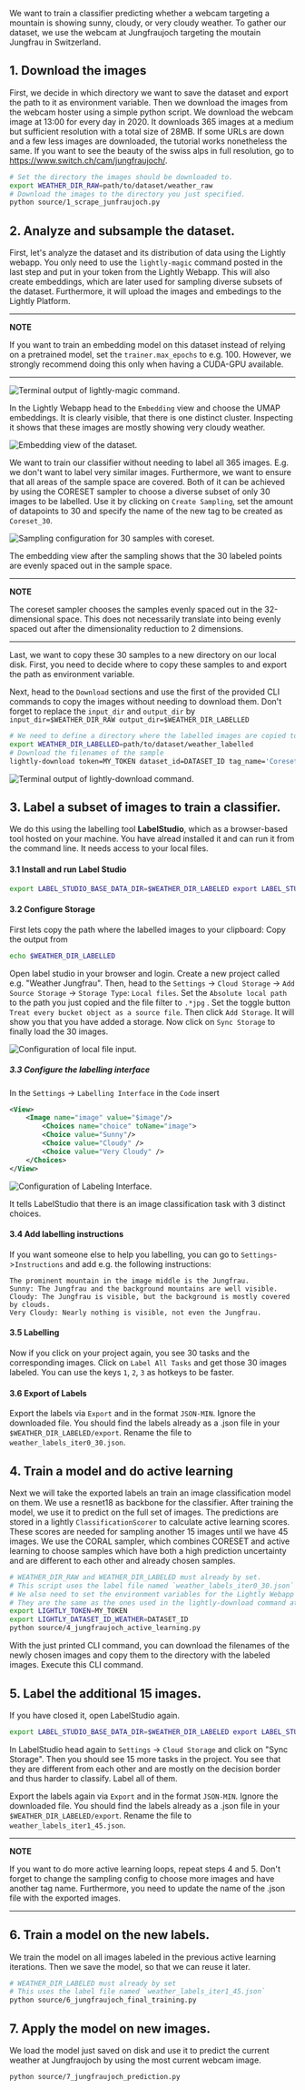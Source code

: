 We want to train a classifier predicting whether a webcam targeting a mountain 
is showing sunny, cloudy, or very cloudy weather.
To gather our dataset, we use the webcam at Jungfraujoch targeting the moutain Jungfrau in Switzerland.


## 1. Download the images
First, we decide in which directory we want to save the dataset and export the path to it as environment variable.
Then we download the images from the webcam hoster using a simple python script.
We download the webcam image at 13:00 for every day in 2020.
It downloads 365 images at a medium but sufficient resolution with a total size of 28MB.
If some URLs are down and a few less images are downloaded, the tutorial works nonetheless the same.
If you want to see the beauty of the swiss alps in full resolution, go to https://www.switch.ch/cam/jungfraujoch/.

```bash
# Set the directory the images should be downloaded to.
export WEATHER_DIR_RAW=path/to/dataset/weather_raw
# Download the images to the directory you just specified.
python source/1_scrape_junfraujoch.py
```

   
## 2. Analyze and subsample the dataset.

First, let's analyze the dataset and its distribution of data using the Lightly webapp.
You only need to use the `lightly-magic` command posted in the last step and
put in your token from the Lightly Webapp.
This will also create embeddings, which are later used for sampling diverse subsets of the dataset.
Furthermore, it will upload the images and embedings to the Lightly Platform.

---
**NOTE**

If you want to train an embedding model on this dataset instead of relying on a pretrained model, 
set the `trainer.max_epochs` to e.g. 100.
However, we strongly recommend doing this only when having a CUDA-GPU available.

---

![Terminal output of lightly-magic command.](images/jungfrau_lightly_magic.jpg)

In the Lightly Webapp head to the `Embedding` view and choose the UMAP embeddings.
It is clearly visible, that there is one distinct cluster.
Inspecting it shows that these images are mostly showing very cloudy weather.

![Embedding view of the dataset.](images/jungfrau_embedding_view.png)

We want to train our classifier without needing to label all 365 images. E.g. we don't want to label very similar images.
Furthermore, we want to ensure that all areas of the sample space are covered.
Both of it can be achieved by using the CORESET sampler to choose a diverse subset of only 30 images to be labelled.
Use it by clicking on `Create Sampling`, set the amount of datapoints to 30
and specify the name of the new tag to be created as `Coreset_30`.

![Sampling configuration for 30 samples with coreset.](images/jungfrau_sampling_configuration.png)

The embedding view after the sampling shows that the 30 labeled points are evenly spaced out in the sample space.

---
**NOTE**

The coreset sampler chooses the samples evenly spaced out in the 32-dimensional space.
This does not necessarily translate into being evenly spaced out after the dimensionality
reduction to 2 dimensions.

---


Last, we want to copy these 30 samples to a new directory on our local disk.
First, you need to decide where to copy these samples to and export the path as environment variable.

Next, head to the `Download` sections and use the first of the provided CLI commands to
copy the images without needing to download them.
Don't forget to replace the `input_dir` and `output_dir` by `input_dir=$WEATHER_DIR_RAW output_dir=$WEATHER_DIR_LABELLED`

```bash
# We need to define a directory where the labelled images are copied to.
export WEATHER_DIR_LABELLED=path/to/dataset/weather_labelled
# Download the filenames of the sample
lightly-download token=MY_TOKEN dataset_id=DATASET_ID tag_name='Coreset_30' input_dir=$WEATHER_DIR_RAW output_dir=$WEATHER_DIR_LABELLED
```

![Terminal output of lightly-download command.](images/jungfrau_lightly_download.png)

## 3. Label a subset of images to train a classifier.

We do this using the labelling tool **LabelStudio**, which as a browser-based tool hosted on your machine.
You have alread installed it and can run it from the command line. It needs access to your local files.

#### 3.1 Install and run Label Studio

```bash
export LABEL_STUDIO_BASE_DATA_DIR=$WEATHER_DIR_LABELED export LABEL_STUDIO_LOCAL_FILES_SERVING_ENABLED=true && label-studio start
```

#### 3.2 Configure Storage

First lets copy the path where the labelled images to your clipboard: Copy the output from
```bash
echo $WEATHER_DIR_LABELLED
```

Open label studio in your browser and login. Create a new project called e.g. "Weather Jungfrau".
Then, head to the `Settings` -> `Cloud Storage` -> `Add Source Storage` -> `Storage Type`: `Local files`.
Set the `Absolute local path` to the path you just copied and the file filter to `.*jpg` .
Set the toggle button `Treat every bucket object as a source file`.
Then click `Add Storage`. It will show you that you have added a storage.
Now click on `Sync Storage` to finally load the 30 images.

![Configuration of local file input.](images/jungfrau_labelstudio_add_storage.png)

##### 3.3 Configure the labelling interface

In the `Settings` -> `Labelling Interface` in the `Code` insert
```xml
<View>
    <Image name="image" value="$image"/>
        <Choices name="choice" toName="image">
        <Choice value="Sunny"/>
        <Choice value="Cloudy" />
        <Choice value="Very Cloudy" />
    </Choices>
</View>
```
![Configuration of Labeling Interface.](images/jungfrau_labelstudio_labelling_interface.png)

It tells LabelStudio that there is an image classification task with 3 distinct choices.

#### 3.4 Add labelling instructions

If you want someone else to help you labelling, you can go to `Settings`->`Instructions` and add e.g. the following instructions:
```
The prominent mountain in the image middle is the Jungfrau.
Sunny: The Jungfrau and the background mountains are well visible.
Cloudy: The Jungfrau is visible, but the background is mostly covered by clouds.
Very Cloudy: Nearly nothing is visible, not even the Jungfrau.
```

#### 3.5 Labelling

Now if you click on your project again, you see 30 tasks and the corresponding images.
Click on `Label All Tasks` and get those 30 images labeled.
You can use the keys `1`, `2`, `3` as hotkeys to be faster.

#### 3.6 Export of Labels

Export the labels via `Export` and in the format `JSON-MIN`.
Ignore the downloaded file. You should find the labels already as a .json file in your `$WEATHER_DIR_LABELED/export`.
Rename the file to `weather_labels_iter0_30.json`.

## 4. Train a model and do active learning

Next we will take the exported labels an train an image classification model on them.
We use a resnet18 as backbone for the classifier.
After training the model, we use it to predict on the full set of images.
The predictions are stored in a lightly `ClassificationScorer` to calculate active learning scores.
These scores are needed for sampling another 15 images until we have 45 images.
We use the CORAL sampler, which combines CORESET and active learning to choose samples
which have both a high prediction uncertainty
and are different to each other and already chosen samples.

```bash
# WEATHER_DIR_RAW and WEATHER_DIR_LABELED must already by set.
# This script uses the label file named `weather_labels_iter0_30.json`
# We also need to set the environment variables for the Lightly Webapp connection.
# They are the same as the ones used in the lightly-download command at the end of step 2.
export LIGHTLY_TOKEN=MY_TOKEN
export LIGHTLY_DATASET_ID_WEATHER=DATASET_ID
python source/4_jungfraujoch_active_learning.py
```

With the just printed CLI command, you can download the filenames of the newly chosen images
and copy them to the directory with the labeled images. Execute this CLI command.


## 5. Label the additional 15 images.
If you have closed it, open LabelStudio again.
```bash
export LABEL_STUDIO_BASE_DATA_DIR=$WEATHER_DIR_LABELED export LABEL_STUDIO_LOCAL_FILES_SERVING_ENABLED=true && label-studio start
```
In LabelStudio head again to `Settings` -> `Cloud Storage` and click on "Sync Storage".
Then you should see 15 more tasks in the project.
You see that they are different from each other and are mostly on the decision border
and thus harder to classify. Label all of them.

Export the labels again via `Export` and in the format `JSON-MIN`.
Ignore the downloaded file. You should find the labels already as a .json file in your `$WEATHER_DIR_LABELED/export`.
Rename the file to `weather_labels_iter1_45.json`.

___
**NOTE**

If you want to do more active learning loops, repeat steps 4 and 5.
Don't forget to change the sampling config to choose more images and have another tag name.
Furthermore, you need to update the name of the .json file with the exported images.

___


## 6. Train a model on the new labels.
We train the model on all images labeled in the previous active learning iterations.
Then we save the model, so that we can reuse it later.

```bash
# WEATHER_DIR_LABELED must already by set
# This uses the label file named `weather_labels_iter1_45.json`
python source/6_jungfraujoch_final_training.py
```

## 7. Apply the model on new images.
We load the model just saved on disk and use it to predict the current weather at Jungfraujoch
by using the most current webcam image.

```bash
python source/7_jungfraujoch_prediction.py
```
       